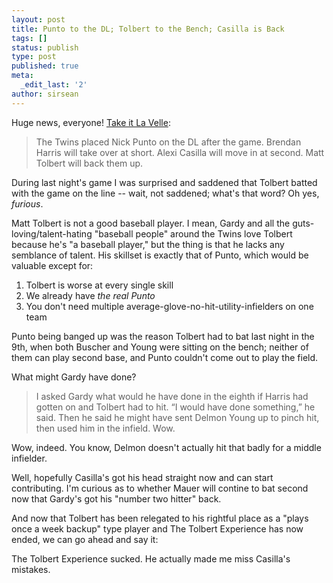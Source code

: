 ```yaml
---
layout: post
title: Punto to the DL; Tolbert to the Bench; Casilla is Back
tags: []
status: publish
type: post
published: true
meta:
  _edit_last: '2'
author: sirsean
---
```

Huge news, everyone! <a href="http://blogs2.startribune.com/blogs/neal/2009/05/29/punto-lands-on-dl-casilla-recalled/">Take it La Velle</a>:
<blockquote>The Twins placed Nick Punto on the DL after the game. Brendan Harris will take over at short. Alexi Casilla will move in at second. Matt Tolbert will back them up.</blockquote>
During last night's game I was surprised and saddened that Tolbert batted with the game on the line -- wait, not saddened; what's that word? Oh yes, <em>furious</em>.

Matt Tolbert is not a good baseball player. I mean, Gardy and all the guts-loving/talent-hating "baseball people" around the Twins love Tolbert because he's "a baseball player," but the thing is that he lacks any semblance of talent. His skillset is exactly that of Punto, which would be valuable except for:
<ol>
	<li>Tolbert is worse at every single skill</li>
	<li>We already have <em>the real Punto</em></li>
	<li>You don't need multiple average-glove-no-hit-utility-infielders on one team</li>
</ol>
Punto being banged up was the reason Tolbert had to bat last night in the 9th, when both Buscher and Young were sitting on the bench; neither of them can play second base, and Punto couldn't come out to play the field.

What might Gardy have done?
<blockquote>I asked Gardy what would he have done in the eighth if Harris had gotten on and Tolbert had to hit. “I would have done something,” he said. Then he said he might have sent Delmon Young up to pinch hit, then used him in the infield. Wow.</blockquote>
Wow, indeed. You know, Delmon doesn't actually hit that badly for a middle infielder.

Well, hopefully Casilla's got his head straight now and can start contributing. I'm curious as to whether Mauer will contine to bat second now that Gardy's got his "number two hitter" back.

And now that Tolbert has been relegated to his rightful place as a "plays once a week backup" type player and The Tolbert Experience has now ended, we can go ahead and say it:

The Tolbert Experience sucked. He actually made me miss Casilla's mistakes.

